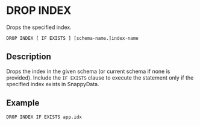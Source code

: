 # DROP INDEX

Drops the specified index.

``` pre
DROP INDEX [ IF EXISTS ] [schema-name.]index-name
```

## Description

Drops the index in the given schema (or current schema if none is provided). Include the `IF EXISTS` clause to execute the statement only if the specified index exists in SnappyData.

## Example


``` pre
DROP INDEX IF EXISTS app.idx
```

